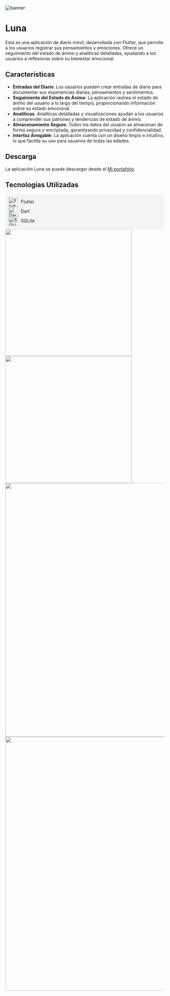 ![banner](https://github.com/user-attachments/assets/86fbc8ca-1f41-479b-9043-823a1d26751e)

# Luna
Esta es una aplicación de diario móvil, desarrollada con Flutter, que permite a los usuarios registrar sus pensamientos y emociones. Ofrece un seguimiento del estado de ánimo y analíticas detalladas, ayudando a los usuarios a reflexionar sobre su bienestar emocional.

## Características

- **Entradas del Diario**: Los usuarios pueden crear entradas de diario para documentar sus experiencias diarias, pensamientos y sentimientos.
- **Seguimiento del Estado de Ánimo**: La aplicación rastrea el estado de ánimo del usuario a lo largo del tiempo, proporcionando información sobre su estado emocional.
- **Analíticas**: Analíticas detalladas y visualizaciones ayudan a los usuarios a comprender sus patrones y tendencias de estado de ánimo.
- **Almacenamiento Seguro**: Todos los datos del usuario se almacenan de forma segura y encriptada, garantizando privacidad y confidencialidad.
- **Interfaz Amigable**: La aplicación cuenta con un diseño limpio e intuitivo, lo que facilita su uso para usuarios de todas las edades.

## Descarga
La aplicación Luna se puede descargar desde el [Mi portafolio](https://portfolio-david-simba.vercel.app/).

## Tecnologías Utilizadas
<div style="background-color: #f4f4f4; padding: 10px; border-radius: 5px;">
  <img src="https://upload.wikimedia.org/wikipedia/commons/1/17/Flutter-logo-sharing.png" alt="Flutter" width="30" style="vertical-align: middle;"/>
  <span style="margin-left: 5px;">Flutter</span>
  
  <br/>

  <img src="https://upload.wikimedia.org/wikipedia/commons/d/d9/Unofficial_Dart_logo.png" alt="Dart" width="30" style="vertical-align: middle;"/>
  <span style="margin-left: 5px;">Dart</span>
  
  <br/>

  <img src="https://upload.wikimedia.org/wikipedia/commons/3/39/SQLite370.svg" alt="SQLite" width="30" style="vertical-align: middle;"/>
  <span style="margin-left: 5px;">SQLite</span>
</div>

<img src="https://github.com/user-attachments/assets/ea40b3ce-feee-4ef5-a6cf-f7875d51cc7d" width="400">
<img src="https://github.com/user-attachments/assets/8f543c47-225a-43ff-8d0d-b88d7d24f2eb" width="400">
<img src="https://github.com/user-attachments/assets/0d47ef6b-aa8e-42be-a7c2-97df41b63adb" width="800">
<img src="https://github.com/user-attachments/assets/35a24232-79ce-46c9-b305-da56c2349fba" width="800">

